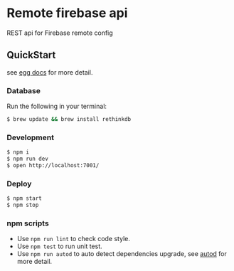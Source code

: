 # Remote firebase api

REST api for Firebase remote config


## QuickStart

<!-- add docs here for user -->

see [egg docs][egg] for more detail.

### Database
Run the following in your terminal:
```bash
$ brew update && brew install rethinkdb
```

### Development

```bash
$ npm i
$ npm run dev
$ open http://localhost:7001/
```

### Deploy

```bash
$ npm start
$ npm stop
```

### npm scripts

- Use `npm run lint` to check code style.
- Use `npm test` to run unit test.
- Use `npm run autod` to auto detect dependencies upgrade, see [autod](https://www.npmjs.com/package/autod) for more detail.


[egg]: https://eggjs.org
